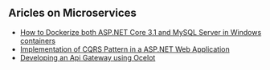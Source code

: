## Aricles on Microservices
* [How to Dockerize both ASP.NET Core 3.1 and MySQL Server in Windows containers](https://github.com/mahedee/Articles/blob/master/microservices/Dockerize_Both_MySQL_And_ASP_NET_Core_Web_App_In_Windows_Container.md)
* [Implementation of CQRS Pattern in a ASP.NET Web Application](https://github.com/mahedee/Articles/blob/master/microservices/implementation-of-cqrs-pattern-in-a-asp.net-web-application.md)
* [Developing an Api Gateway using Ocelot](https://github.com/mahedee/Articles/blob/master/microservices/api-gateway-using-ocelot-and-dot-net-core.md)
